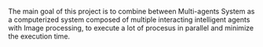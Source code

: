 The main goal of this project is to combine between Multi-agents System as a computerized system composed of multiple interacting intelligent agents
with Image processing, to execute a lot of procesus in parallel and minimize the execution time.
